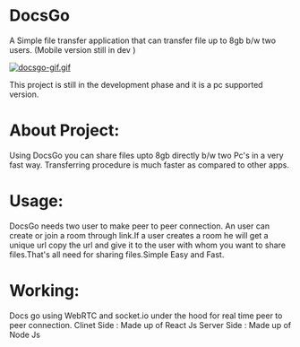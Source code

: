 # DocsGo
A Simple file transfer application that can transfer file up to 8gb b/w two users. (Mobile version still in dev )

[![docsgo-gif.gif](https://s8.gifyu.com/images/docsgo-gif.gif)](https://gifyu.com/image/87mZ)

This project is still in the development phase and it is a  pc supported version.

# About Project: 
Using DocsGo you can share files upto 8gb directly b/w two Pc's in a very fast way.
Transferring procedure is much faster as compared to other apps.

# Usage:
DocsGo needs two user to make peer to peer connection. An user can create or join a room through link.If a user creates a room he will get a unique url copy the url and give it to the user with whom you want to share files.That's all need for sharing files.Simple Easy and Fast.


# Working:
Docs go using WebRTC and socket.io under the hood for real time peer to peer connection.
Clinet Side : Made up of React Js
Server Side : Made up of Node Js
